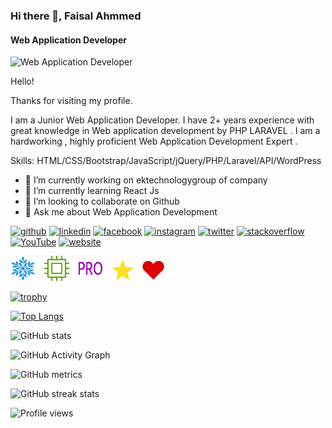 ### Hi there 👋, Faisal Ahmmed
#### Web Application Developer
![ Web Application Developer](https://scontent.fjsr11-1.fna.fbcdn.net/v/t1.6435-9/239709609_387978366235120_4438540580822807748_n.png?_nc_cat=107&ccb=1-5&_nc_sid=e3f864&_nc_eui2=AeH-4A5hL081dAdqqip3smY__TSGpRDQVLz9NIalENBUvMACIdvBS1-Taao21qtUxHmSREIgPiRzlz9dsnsm-Tlx&_nc_ohc=X_q9DRyb6eoAX97nRm5&tn=2pIHd3Z26rOBgCOx&_nc_ht=scontent.fjsr11-1.fna&oh=5ac0b9e1a11dd051c835f20e0f7ad4ff&oe=614F3FF3)

Hello!

Thanks for visiting my profile.

I am a Junior Web Application Developer. I have 2+ years experience with great knowledge in Web application development by PHP LARAVEL . I am a hardworking , highly proficient Web Application Development Expert .

Skills: HTML/CSS/Bootstrap/JavaScript/jQuery/PHP/Laravel/API/WordPress

- 🔭 I’m currently working on ektechnologygroup of company 
- 🌱 I’m currently learning React Js 
- 👯 I’m looking to collaborate on Github 
- 💬 Ask me about Web Application Development 


[<img src='https://cdn.jsdelivr.net/npm/simple-icons@3.0.1/icons/github.svg' alt='github' height='40'>](https://github.com/faisalahmmed100)  [<img src='https://cdn.jsdelivr.net/npm/simple-icons@3.0.1/icons/linkedin.svg' alt='linkedin' height='40'>](https://www.linkedin.com/in/faisalahmmed100/)  [<img src='https://cdn.jsdelivr.net/npm/simple-icons@3.0.1/icons/facebook.svg' alt='facebook' height='40'>](https://www.facebook.com/faisalahmmed100)  [<img src='https://cdn.jsdelivr.net/npm/simple-icons@3.0.1/icons/instagram.svg' alt='instagram' height='40'>](https://www.instagram.com/faisalahmmed100/)  [<img src='https://cdn.jsdelivr.net/npm/simple-icons@3.0.1/icons/twitter.svg' alt='twitter' height='40'>](https://twitter.com/faisalahmmed100)  [<img src='https://cdn.jsdelivr.net/npm/simple-icons@3.0.1/icons/stackoverflow.svg' alt='stackoverflow' height='40'>](https://stackoverflow.com/users/faisalahmmed100)  [<img src='https://cdn.jsdelivr.net/npm/simple-icons@3.0.1/icons/youtube.svg' alt='YouTube' height='40'>](https://www.youtube.com/channel/faisalahmmed100)  [<img src='https://cdn.jsdelivr.net/npm/simple-icons@3.0.1/icons/icloud.svg' alt='website' height='40'>](https://faisalahmmed.com/)  

<a href='https://archiveprogram.github.com/'><img src='https://raw.githubusercontent.com/acervenky/animated-github-badges/master/assets/acbadge.gif' width='40' height='40'></a> <a href='https://docs.github.com/en/developers'><img src='https://raw.githubusercontent.com/acervenky/animated-github-badges/master/assets/devbadge.gif' width='40' height='40'></a> <a href='https://github.com/pricing'><img src='https://raw.githubusercontent.com/acervenky/animated-github-badges/master/assets/pro.gif' width='40' height='40'></a> <a href='https://stars.github.com/'><img src='https://raw.githubusercontent.com/acervenky/animated-github-badges/master/assets/starbadge.gif' width='35' height='35'></a> <a href='https://docs.github.com/en/github/supporting-the-open-source-community-with-github-sponsors'><img src='https://raw.githubusercontent.com/acervenky/animated-github-badges/master/assets/sponsorbadge.gif' width='35' height='35'></a> 

[![trophy](https://github-profile-trophy.vercel.app/?username=faisalahmmed100)](https://github.com/ryo-ma/github-profile-trophy)

[![Top Langs](https://github-readme-stats.vercel.app/api/top-langs/?username=faisalahmmed100)](https://github.com/anuraghazra/github-readme-stats)

![GitHub stats](https://github-readme-stats.vercel.app/api?username=faisalahmmed100&show_icons=true&count_private=true)  

![GitHub Activity Graph](https://activity-graph.herokuapp.com/graph?username=faisalahmmed100)  

![GitHub metrics](https://metrics.lecoq.io/faisalahmmed100)  

![GitHub streak stats](https://github-readme-streak-stats.herokuapp.com/?user=faisalahmmed100)  

![Profile views](https://gpvc.arturio.dev/faisalahmmed100)  

